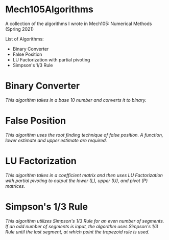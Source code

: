 # Mech105Algorithms
A collection of the algorithms I wrote in Mech105: Numerical Methods (Spring 2021)

List of Algorithms: 
* Binary Converter
* False Position
* LU Factorization with partial pivoting
* Simpson's 1/3 Rule


# Binary Converter
*This algorithm takes in a base 10 number and converts it to binary.*

# False Position
*This algorithm uses the root finding technique of false position. A function, lower estimate and upper estimate are required.*

# LU Factorization
*This algorithm takes in a coefficient matrix and then uses LU Factorization with partial pivoting to output the lower (L), upper (U), and pivot (P) matrices.* 

# Simpson's 1/3 Rule
*This algorithm utilizes Simpson's 1/3 Rule for an even number of segments. If an odd number of segments is input, the algorithm uses Simpson's 1/3 Rule until the last segment, at which point the trapezoid rule is used.* 


